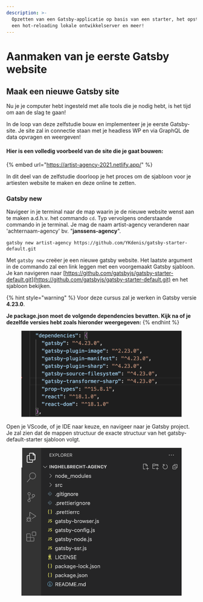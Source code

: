 ```yaml
---
description: >-
  Opzetten van een Gatsby-applicatie op basis van een starter, het opstarten van
  een hot-reloading lokale ontwikkelserver en meer!
---
```


# Aanmaken van je eerste Gatsby website

## Maak een nieuwe Gatsby site

Nu je je computer hebt ingesteld met alle tools die je nodig hebt, is het tijd om aan de slag te gaan!

In de loop van deze zelfstudie bouw en implementeer je je eerste Gatsby-site. Je site zal in connectie staan met je headless WP en via GraphQL de data opvragen en weergeven!

#### Hier is een volledig voorbeeld van de site die je gaat bouwen:

{% embed url="https://artist-agency-2021.netlify.app/" %}

In dit deel van de zelfstudie doorloop je het proces om de sjabloon voor je artiesten website te maken en deze online te zetten.

### Gatsby new

Navigeer in je terminal naar de map waarin je de nieuwe website wenst aan te maken a.d.h.v. het commando `cd`. Typ vervolgens onderstaande commando in je terminal. Je mag de naam artist-agency veranderen naar 'achternaam-agency' bv. "**janssens-agency**".

```git
gatsby new artist-agency https://github.com/YKdenis/gatsby-starter-default.git
```

Met `gatsby new` creëer je een nieuwe gatsby website. Het laatste argument in de commando zal een link leggen met een voorgemaakt Gatsby sjabloon. Je kan navigeren naar [https://github.com/gatsbyjs/gatsby-starter-default.git](https://github.com/gatsbyjs/gatsby-starter-default.git) en het sjabloon bekijken.

{% hint style="warning" %}
Voor deze cursus zal je werken in Gatsby versie **4.23.0**.

**Je package.json moet de volgende dependencies bevatten. Kijk na of je dezelfde versies hebt zoals hieronder weergegeven:**
{% endhint %}

<figure><img src="../../.gitbook/assets/image (187).png" alt=""><figcaption></figcaption></figure>

Open je VScode, of je IDE naar keuze, en navigeer naar je Gatsby project. Je zal zien dat de mappen structuur de exacte structuur van het gatsby-default-starter sjabloon volgt.

<figure><img src="../../.gitbook/assets/image (98).png" alt=""><figcaption></figcaption></figure>
